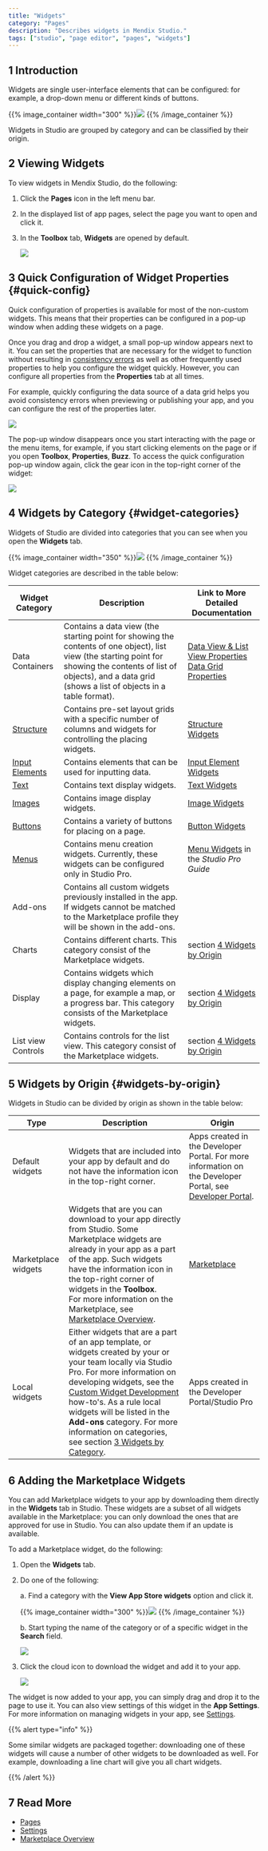 ```yaml
---
title: "Widgets"
category: "Pages"
description: "Describes widgets in Mendix Studio."
tags: ["studio", "page editor", "pages", "widgets"]
---
```


## 1 Introduction

Widgets are single user-interface elements that can be configured: for example, a drop-down menu or different kinds of buttons.

{{% image_container width="300" %}}![](attachments/page-editor-widgets/widgets-examples.png)
{{% /image_container %}}

Widgets in Studio are grouped by category and can be classified by their origin.

## 2 Viewing Widgets

To view widgets in Mendix Studio, do the following:

1. Click the **Pages** icon in the left menu bar.

2. In the displayed list of app pages, select the page you want to open and click it.

3. In the **Toolbox** tab, **Widgets** are opened by default.

   ![](attachments/page-editor-widgets/toolbox-widgets.png)

## 3 Quick Configuration of Widget Properties {#quick-config}

Quick configuration of properties is available for most of the non-custom widgets. This means that their properties can be configured in a pop-up window when adding these widgets on a page. 

Once you drag and drop a widget, a small pop-up window appears next to it. You can set the properties that are necessary for the widget to function without resulting in [consistency errors](consistency-errors) as well as other frequently used properties to help you configure the widget quickly. However, you can configure all properties from the **Properties** tab at all times. 

For example, quickly configuring the data source of a data grid helps you avoid consistency errors when previewing or publishing your app, and you can configure the rest of the properties later.

![](attachments/page-editor-widgets/quick-config.png)

The pop-up window disappears once you start interacting with the page or the menu items, for example, if you start clicking elements on the page or if you open **Toolbox**, **Properties**, **Buzz**. To access the quick configuration pop-up window again, click the gear icon in the top-right corner of the widget:

![](attachments/page-editor-widgets/quick-widget-icon.png)

## 4 Widgets by Category {#widget-categories}

Widgets of Studio are divided into categories that you can see when you open the **Widgets** tab.

{{% image_container width="350" %}}![](attachments/page-editor-widgets/widgets-categories.png)
{{% /image_container %}}

Widget categories are described in the table below:

| Widget Category                                      | Description                                                  | Link to More Detailed Documentation                          |
| ---------------------------------------------------- | ------------------------------------------------------------ | ------------------------------------------------------------ |
| Data Containers                                      | Contains a data view (the starting point for showing the contents of one object),  list view (the starting point for showing the contents of list of objects), and a data grid (shows a list of objects in a table format). | [Data View & List View Properties](page-editor-data-view-list-view)<br />[Data Grid Properties](page-editor-data-grid) |
| [Structure](page-editor-widgets-structure)           | Contains pre-set layout grids with a specific number of columns and widgets for controlling the placing widgets. | [Structure Widgets](page-editor-widgets-structure)           |
| [Input Elements](page-editor-widgets-input-elements) | Contains elements that can be used for inputting data.       | [Input Element Widgets](page-editor-widgets-input-elements)  |
| [Text](page-editor-widgets-text)                     | Contains text display widgets.                               | [Text Widgets](page-editor-widgets-text)                     |
| [Images](page-editor-widgets-images)                 | Contains image display widgets.                              | [Image Widgets](page-editor-widgets-images)                  |
| [Buttons](page-editor-widgets-buttons)               | Contains a variety of buttons for placing on a page.         | [Button Widgets](page-editor-widgets-buttons)                |
| [Menus](/refguide7/menu-widgets)                      | Contains menu creation widgets. Currently, these widgets can be configured only in Studio Pro. | [Menu Widgets](/refguide7/menu-widgets) in the *Studio Pro Guide* |
| Add-ons                                              | Contains all custom widgets previously installed in the app. If widgets cannot be matched to the Marketplace profile they will be shown in the add-ons. |                                                              |
| Charts                                               | Contains different charts. This category consist of the Marketplace widgets. | section [4 Widgets by Origin](#widgets-by-origin)            |
| Display                                              | Contains widgets which display changing elements on a page, for example a map, or a progress bar. This category consists of the Marketplace widgets. | section [4 Widgets by Origin](#widgets-by-origin)            |
| List view Controls                                   | Contains controls for the list view. This category consist of the Marketplace widgets. | section [4 Widgets by Origin](#widgets-by-origin)            |

## 5 Widgets by Origin {#widgets-by-origin}

Widgets in Studio can be divided by origin as shown in the table below:

| Type              | Description                                                  | Origin                                                       |
| ----------------- | ------------------------------------------------------------ | ------------------------------------------------------------ |
| Default widgets   | Widgets that are included into your app by default and do not have the information icon in the top-right corner. | Apps created in the Developer Portal. For more information on the Developer Portal, see [Developer Portal](/developerportal/index). |
| Marketplace widgets | Widgets that are you can download to your app directly from Studio. Some Marketplace widgets are already in your app as a part of the app. Such widgets have the information icon in the top-right corner of widgets in the **Toolbox**. <br />For more information on the Marketplace, see [Marketplace Overview](/appstore/general/app-store-overview). | [Marketplace](/appstore/)                     |
| Local widgets     | Either widgets that are a part of an app template, or widgets created by your or your team locally via Studio Pro. For more information on developing widgets, see the [Custom Widget Development](/howto7/widget-development/) how-to's. As a rule local widgets will be listed in the **Add-ons** category. For more information on categories, see section [3 Widgets by Category](#widget-categories). | Apps created in the  Developer Portal/Studio Pro        |

## 6 Adding the Marketplace Widgets

You can add Marketplace widgets to your app by downloading them directly in the **Widgets** tab in Studio. These widgets are a subset of all widgets available in the Marketplace: you can only download the ones that are approved for use in Studio. You can also update them if an update is available.

To add a Marketplace widget, do the following:

1. Open the **Widgets** tab.

2.  Do one of the following: <br />

    a. Find a category with the **View App Store widgets** option and click it.  <br />

    {{% image_container width="300" %}}![](attachments/page-editor-widgets/view-app-store-widgets.png)
    {{% /image_container %}}<br />

    b.  Start typing the name of the category or of a specific widget in the **Search** field. <br />

    ![](attachments/page-editor-widgets/slider.png)

3.  Click the cloud icon to download the widget and add it to your app.

    ![](attachments/page-editor-widgets/app-store-download.png)

The widget is now added to your app, you can simply drag and drop it to the page to use it. You can also view settings of this widget in the **App Settings**.  For more information on managing widgets in your app, see [Settings](settings).

{{% alert type="info" %}}

Some similar widgets are packaged together: downloading one of these widgets will cause a number of other widgets to be downloaded as well. For example, downloading a line chart will give you all chart widgets.

{{% /alert %}}

## 7 Read More 

* [Pages](page-editor)
* [Settings](settings)
* [Marketplace Overview](/appstore/general/app-store-overview)
